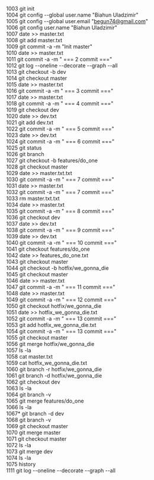 1003  git init<br>
1004  git config --global user.name "Biahun Uladzimir"<br>
1005  git config --global user.email "begun74@gmail.com"<br>
1006  git config user.name "Biahun Uladzimir"<br>
1007  date >> master.txt<br>
1008  git add master.txt<br>
1009  git commit -a -m "Init master"<br>
1010   date >> master.txt<br>
1011  git commit -a -m " === 2 commit ==="<br>
1012  git log --oneline --decorate --graph --all<br>
1013  git checkout -b dev<br>
1014  git checkout master<br>
1015  date >> master.txt<br>
1016  git commit -a -m " === 3 commit ==="<br>
1017  date >> master.txt<br>
1018  git commit -a -m " === 4 commit ==="<br>
1019  git checkout dev<br>
1020  date >> dev.txt<br>
1021  git add dev.txt<br>
1022  git commit -a -m " === 5 commit ==="<br>
1023  date >> dev.txt<br>
1024  git commit -a -m " === 6 commit ==="<br>
1025  git status<br>
1026  git branch<br>
1027  git checkout -b features/do_one<br>
1028  git checkout master<br>
1029  date >> master.txt.txt<br>
1030  git commit -a -m " === 7 commit ==="<br>
1031  date >> master.txt<br>
1032  git commit -a -m " === 7 commit ==="<br>
1033  rm master.txt.txt<br>
1034   date >> master.txt<br>
1035  git commit -a -m " === 8 commit ==="<br>
1036  git checkout dev<br>
1037  date >> dev.txt<br>
1038  git commit -a -m " === 9 commit ==="<br>
1039  date >> dev.txt<br>
1040  git commit -a -m " === 10 commit ==="<br>
1041  git checkout features/do_one<br>
1042  date >> features_do_one.txt<br>
1043  git checkout master<br>
1044  git checkout -b hotfix/we_gonna_die<br>
1045   git checkout master<br>
1046   date >> master.txt<br>
1047  git commit -a -m " === 11 commit ==="<br>
1048   date >> master.txt<br>
1049   git commit -a -m " === 12 commit ==="<br>
1050  git checkout  hotfix/we_gonna_die<br>
1051  date >> hotfix_we_gonna_die.txt<br>
1052  git commit -a -m " === 13 commit ==="<br>
1053  git add hotfix_we_gonna_die.txt<br>
1054  git commit -a -m " === 13 commit ==="<br>
1055  git checkout master<br>
1056  git merge hotfix/we_gonna_die<br>
1057  ls -la<br>
1058  cat master.txt<br>
1059  cat hotfix_we_gonna_die.txt<br>
1060  git branch -r hotfix/we_gonna_die<br>
1061  git branch -d hotfix/we_gonna_die<br>
1062  git checkout dev<br>
1063  ls -la<br>
1064  git branch -v<br>
1065  git merge features/do_one<br>
1066  ls -la<br>
1067* git branch -d dev<br>
1068  git branch -v<br>
1069  git checkout master<br>
1070  git merge master<br>
1071  git checkout master<br>
1072  ls -la<br>
1073  git merge dev<br>
1074  ls -la<br>
1075  history<br>
1111  git log --oneline --decorate --graph --all<br>
